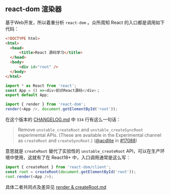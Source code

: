 ## react-dom 渲染器
基于Web开发，所以着重分析 `react-dom` 。众所周知 React 的入口都是调用如下代码：
``` html
<!DOCTYPE html>
<html>
  <head>
      <title>React 源码学习</title>
  </head>
  <body>
      <div id="root" />
  </body>
</html>
```
``` TypeScript
import * as React from 'react';
const App = () =><div>初识React源码</div>；
export default App;
```

``` TypeScript
import { render } from 'react-dom';
render(<App />, document.getElementById('root'));
```
在这个版本的 [CHANGELOG.md](https://github.com/MrArky/ReactSourceCode/blob/main/packages/react-18.2.0/CHANGELOG.md) 中 `334` 行有这么一句话：
> Remove `unstable_createRoot` and `unstable_createSyncRoot` experimental APIs. (These are available in the Experimental channel as `createRoot` and `createSyncRoot`.) ([@acdlite](http://github.com/acdlite) in [#17088](https://github.com/facebook/react/pull/17088))

意思就是 `createRoot` 替代了实验性的 `unstable_createRoot` API，可以在生产环境中使用，这就有了在 React18+ 中，入口调用通常是这么写：
``` TypeScript
import { createRoot } from 'react-dom/client';
const root = createRoot(document.getElementById('root'));
root.render(<App />);
```
具体二者共同点及差异见 [render & createRoot.md](https://github.com/MrArky/ReactSourceCode/blob/main/%E5%AD%A6%E4%B9%A0%E6%89%8B%E5%86%8C/Render%EF%BC%88%E6%B8%B2%E6%9F%93%E5%99%A8%EF%BC%89/render%26createRoot.md)
